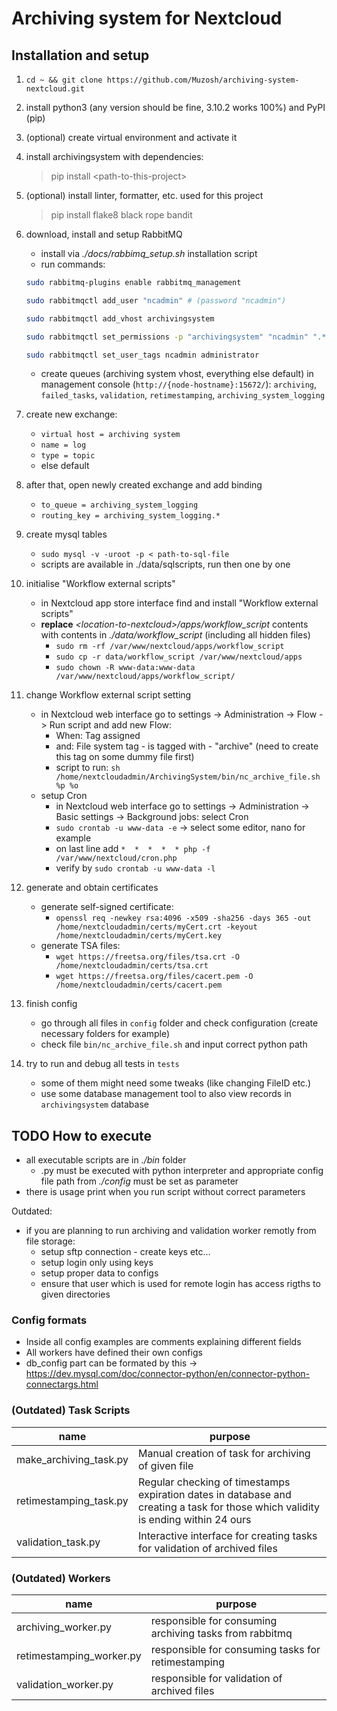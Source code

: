 [comment]: #

# Archiving system for Nextcloud

## Installation and setup

1. `cd ~ && git clone https://github.com/Muzosh/archiving-system-nextcloud.git`
1. install python3 (any version should be fine, 3.10.2 works 100%) and PyPI (pip)
1. (optional) create virtual environment and activate it
1. install archivingsystem with dependencies:
    > pip install \<path-to-this-project\>
1. (optional) install linter, formatter, etc. used for this project
    > pip install flake8 black rope bandit
1. download, install and setup RabbitMQ

    - install via _./docs/rabbimq_setup.sh_ installation script
    - run commands:

    ```bash
    sudo rabbitmq-plugins enable rabbitmq_management

    sudo rabbitmqctl add_user "ncadmin" # (password "ncadmin")

    sudo rabbitmqctl add_vhost archivingsystem

    sudo rabbitmqctl set_permissions -p "archivingsystem" "ncadmin" ".*" ".*" ".*"

    sudo rabbitmqctl set_user_tags ncadmin administrator
    ```

    - create queues (archiving system vhost, everything else default) in management console (`http://{node-hostname}:15672/`): `archiving`, `failed_tasks`, `validation`, `retimestamping`, `archiving_system_logging`

1. create new exchange:
    - `virtual host = archiving system`
    - `name = log`
    - `type = topic`
    - else default
1. after that, open newly created exchange and add binding
    - `to_queue = archiving_system_logging`
    - `routing_key = archiving_system_logging.*`
1. create mysql tables
    - `sudo mysql -v -uroot -p < path-to-sql-file`
    - scripts are available in ./data/sqlscripts, run then one by one
1. initialise "Workflow external scripts"
    - in Nextcloud app store interface find and install "Workflow external scripts"
    - **replace** _\<location-to-nextcloud\>/apps/workflow_script_ contents with contents in _./data/workflow_script_ (including all hidden files)
        - `sudo rm -rf /var/www/nextcloud/apps/workflow_script`
        - `sudo cp -r data/workflow_script /var/www/nextcloud/apps`
        - `sudo chown -R www-data:www-data /var/www/nextcloud/apps/workflow_script/`
1. change Workflow external script setting
   - in Nextcloud web interface go to settings -> Administration -> Flow -> Run script and add new Flow:
       - When: Tag assigned
       - and: File system tag - is tagged with - "archive" (need to create this tag on some dummy file first)
       - script to run: `sh /home/nextcloudadmin/ArchivingSystem/bin/nc_archive_file.sh %p %o`
   - setup Cron
       - in Nextcloud web interface go to settings -> Administration -> Basic settings -> Background jobs: select Cron
       - `sudo crontab -u www-data -e` -> select some editor, nano for example
       - on last line add `*  *  *  *  * php -f /var/www/nextcloud/cron.php`
       - verify by `sudo crontab -u www-data -l`
1. generate and obtain certificates
   - generate self-signed certificate:
       - `openssl req -newkey rsa:4096 -x509 -sha256 -days 365 -out /home/nextcloudadmin/certs/myCert.crt -keyout /home/nextcloudadmin/certs/myCert.key`
   - generate TSA files:
       - `wget https://freetsa.org/files/tsa.crt -O /home/nextcloudadmin/certs/tsa.crt`
       - `wget https://freetsa.org/files/cacert.pem -O /home/nextcloudadmin/certs/cacert.pem`
1. finish config
   - go through all files in `config` folder and check configuration (create necessary folders for example)
   - check file `bin/nc_archive_file.sh` and input correct python path
1. try to run and debug all tests in `tests`
    - some of them might need some tweaks (like changing FileID etc.)
    - use some database management tool to also view records in `archivingsystem` database

## TODO How to execute

- all executable scripts are in _./bin_ folder
    - .py must be executed with python interpreter and appropriate config file path from _./config_ must be set as parameter
- there is usage print when you run script without correct parameters

Outdated:

- if you are planning to run archiving and validation worker remotly from file storage:
    - setup sftp connection - create keys etc...
    - setup login only using keys
    - setup proper data to configs
    - ensure that user which is used for remote login has access rigths to given directories

### Config formats

- Inside all config examples are comments explaining different fields
- All workers have defined their own configs
- db_config part can be formated by this -> <https://dev.mysql.com/doc/connector-python/en/connector-python-connectargs.html>

### (Outdated) Task Scripts

| name                     | purpose                                                                                                                           |
| ------------------------ | --------------------------------------------------------------------------------------------------------------------------------- |
| make_archiving_task.py | Manual creation of task for archiving of given file                                                                             |
| retimestamping_task.py   | Regular checking of timestamps expiration dates in database and creating a task for those which validity is ending within 24 ours |
| validation_task.py       | Interactive interface for creating tasks for validation of archived files                                                         |

### (Outdated) Workers

| name                     | purpose                                                   |
| ------------------------ | --------------------------------------------------------- |
| archiving_worker.py    | responsible for consuming archiving tasks from rabbitmq |
| retimestamping_worker.py | responsible for consuming tasks for retimestamping        |
| validation_worker.py     | responsible for validation of archived files              |
